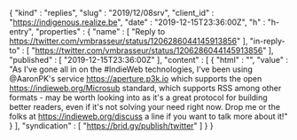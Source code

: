 {
  "kind" : "replies",
  "slug" : "2019/12/08srv",
  "client_id" : "https://indigenous.realize.be",
  "date" : "2019-12-15T23:36:00Z",
  "h" : "h-entry",
  "properties" : {
    "name" : [ "Reply to https://twitter.com/vmbrasseur/status/1206286044145913856" ],
    "in-reply-to" : [ "https://twitter.com/vmbrasseur/status/1206286044145913856" ],
    "published" : [ "2019-12-15T23:36:00Z" ],
    "content" : [ {
      "html" : "",
      "value" : "As I've gone all in on the #IndieWeb technologies, I've been using @AaronPK's service https://aperture.p3k.io which supports the open https://indieweb.org/Microsub standard, which supports RSS among other formats - may be worth looking into as it's a great protocol for building better readers, even if it's not solving your need right now. Drop me or the folks at https://indieweb.org/discuss a line if you want to talk more about it!"
    } ],
    "syndication" : [ "https://brid.gy/publish/twitter" ]
  }
}
